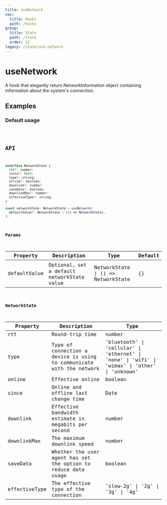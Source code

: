 ```yaml
---
title: useNetwork
nav:
  title: Hooks
  path: /hooks
group:
  title: State
  path: /state
  order: 12
legacy: /state/use-network
---
```


# useNetwork

A hook that elegantly return NetworkInformation object containing information about the system's connection.

## Examples

### Default usage

<code src="./demo/demo1.tsx" />

## API

```javascript
interface NetworkState {
  rtt?: number;
  since?: Date;
  type?: string;
  online?: boolean;
  downlink?: number;
  saveData?: boolean;
  downlinkMax?: number;
  effectiveType?: string;
}

const networkState: NetworkState = useNetwork(
  defaultValue?: NetworkState | (() => NetworkState),
);
```

### Params

| Property | Description                                 | Type                   | Default |
|---------|----------------------------------------------|------------------------|--------|
| defaultValue | Optional，set a default networkState value  | NetworkState \| () => NetworkState | \{\} |

### NetworkState

| Property | Description                                         | Type                 |
|----------|--------------------------------------|----------------------|
| rtt  | Round-trip time | number |
| type  | Type of connection a device is using to communicate with the network | 'bluetooth' \| 'cellular' \| 'ethernet' \| 'none' \| 'wifi' \| 'wimax' \| 'other' \| 'unknown' |
| online  | Effective online | boolean |
| since  | Online and offline last change time | Date |
| downlink  | Effective bandwidth estimate in megabits per second | number |
| downlinkMax  | The maximum downlink speed | number |
| saveData  | Whether the user agent has set the option to reduce data usage | boolean |
| effectiveType  | The effective type of the connection | 'slow-2g' \| '2g' \| '3g' \| '4g' |
